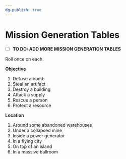 ```yaml
---
dg-publish: true
---
```

# Mission Generation Tables

- [ ] **TO DO: ADD MORE MISSION GENERATION TABLES**

Roll once on each.

**Objective**
1. Defuse a bomb
2. Steal an artifact
3. Destroy a building
4. Attack a supply
5. Rescue a person
6. Protect a resource

**Location**
1. Around some abandoned warehouses
2. Under a collapsed mine
3. Inside a power generator
4. In a flying city
5. On top of an island
6. In a massive ballroom

